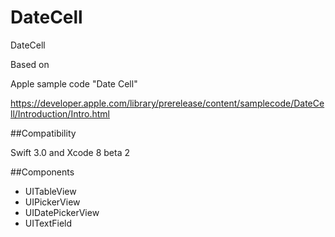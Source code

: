 # DateCell
DateCell 

Based on

Apple sample code "Date Cell"

<https://developer.apple.com/library/prerelease/content/samplecode/DateCell/Introduction/Intro.html>

##Compatibility

Swift 3.0 and Xcode 8 beta 2

##Components

* UITableView
* UIPickerView
* UIDatePickerView
* UITextField